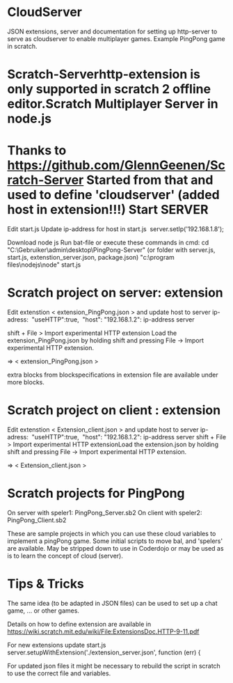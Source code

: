 # CloudServer
JSON extensions, server and documentation for setting up http-server to serve as cloudserver to enable multiplayer games. Example PingPong game in scratch.


# Scratch-Serverhttp-extension is only supported in scratch 2 offline editor.Scratch Multiplayer Server in node.js
Thanks to https://github.com/GlennGeenen/Scratch-Server
Started from that and used to define 'cloudserver' (added host in extension!!!)
Start SERVER
============
Edit start.js
Update ip-address for host in start.js 
	server.setIp('192.168.1.8');
	
Download node js
Run bat-file or execute these commands in cmd:
	cd "C:\Gebruiker\admin\desktop\PingPong-Server" (or folder with server.js, start.js, extenstion_server.json, package.json)
	"c:\program files\nodejs\node" start.js
	
Scratch project on server: extension
====================================
Edit extenstion < extension_PingPong.json > and update host to server ip-adress: 
	"useHTTP":true, 
	"host": "192.168.1.2": ip-address server
	
shift + File > Import experimental HTTP extension
Load the extension_PingPong.json by holding shift and pressing File 
-> Import experimental HTTP extension.

=> < extension_PingPong.json >

extra blocks from blockspecifications in extension file are available under more blocks.

Scratch project on client : extension 
=====================================
Edit extenstion < Extension_client.json > and update host to server ip-adress: 
	"useHTTP":true, 
	"host": "192.168.1.2": ip-address server
shift + File > Import experimental HTTP extensionLoad the extension.json by holding shift and pressing File 
-> Import experimental HTTP extension.

=> < Extension_client.json >

Scratch projects for PingPong
=============================
On server with speler1: PingPong_Server.sb2
On client with speler2: PingPong_Client.sb2

These are sample projects in which you can use these cloud variables to implement a pingPong game.
Some initial scripts to move bal, and 'spelers' are available. 
May be stripped down to use in Coderdojo or may be used as is to learn the concept of cloud (server).

Tips & Tricks
=============
The same idea (to be adapted in JSON files) can be used to set up a chat game, ... or other games.

Details on how to define extension are available in https://wiki.scratch.mit.edu/wiki/File:ExtensionsDoc.HTTP-9-11.pdf

For new extensions update start.js 
	server.setupWithExtension('./extension_server.json', function (err) {   
	
For updated json files it might be necessary to rebuild the script in scratch to use the correct file and variables. 
